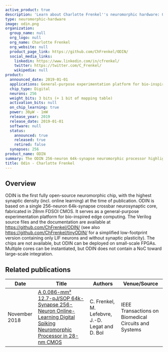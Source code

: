 ```yaml
---
active_product: true
description: 'Learn about Charlotte Frenkel''s neuromorphic hardware: ODIN'
type: neuromorphic-hardware
image: odin.png
organization:
  group_name: null
  org_logo: null
  org_name: Charlotte Frenkel
  org_website: null
  product_page_link: https://github.com/ChFrenkel/ODIN/
  social_media_links:
    linkedin: https://www.linkedin.com/in/cfrenkel/
    twitter: https://twitter.com/C_Frenkel/
    wikipedia: null
product:
  announced_date: 2019-01-01
  applications: General-purpose experimentation platform for bio-inspired edge computing.
  chip_type: Digital
  neurons: 256
  weight_bits: 3 bits (+ 1 bit of mapping table)
  activation_bits: null
  on_chip_learning: true
  power: 30µW - 1mW
  release_year: 2019
  release_date: 2019-01-01
  software: null
  status:
    announced: true
    released: true
    retired: false
  synapses: 256
product_name: ODIN
summary: The ODIN 256-neuron 64k-synapse neuromorphic processor highlights how design constraints on the synapses can be released by offloading most synaptic computations at the neuron level. All synapses embed spike-driven synaptic plasticity (SDSP), while neurons are able to phenomenologically reproduce the 20 Izhikevich behaviors of cortical spiking neurons. At the time of publication, ODIN demonstrated the highest synaptic density, and the lowest energy per synaptic operation among digital designs. ODIN was fabricated in 28nm CMOS and can be prototyped in small FPGAs.
title: Odin - Charlotte Frenkel
---
```


## Overview
ODIN is the first fully open-source neuromorphic chip, with the highest synaptic density (incl. online learning) at the time of publication. ODIN is based on a single 256-neuron 64k-synapse crossbar neurosynaptic core, fabricated in 28nm FDSOI CMOS. It serves as a general-purpose experimentation platform for bio-inspired edge computing. The Verilog source files and the documentation are available at https://github.com/ChFrenkel/ODIN/ (see also https://github.com/ChFrenkel/tinyODIN/ for a simplified low-footprint version containing only LIF neurons and without synaptic plasticity). The chips are not available, but ODIN can be deployed on small-scale FPGAs. Multiple cores can be instantiated, but ODIN does not contain a NoC toward large-scale integration.


## Related publications

| Date | Title | Authors  | Venue/Source |
|------|-------|----------|------------- |
| November 2018 | [A 0.086-mm² 12.7-pJ/SOP 64k-Synapse 256-Neuron Online-Learning Digital Spiking Neuromorphic Processor in 28-nm CMOS](https://ieeexplore.ieee.org/document/8528875) | C. Frenkel, M. Lefebvre, J.-D. Legat and D. Bol | IEEE Transactions on Biomedical Circuits and Systems |
